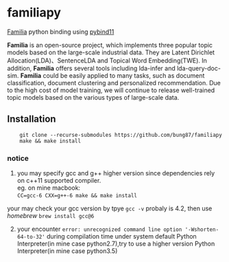 # familiapy
[Familia](https://github.com/baidu/Familia) python binding using [pybind11](https://github.com/pybind/pybind11)

**Familia** is an open-source project, which implements three popular topic models based on the large-scale industrial data. They are Latent Dirichlet Allocation(LDA)、SentenceLDA and Topical Word Embedding(TWE). In addition, **Familia** offers several tools including lda-infer and lda-query-doc-sim. **Familia** could be easily applied to many tasks, such as document classification, document clustering and personalized recommendation. Due to the high cost of model training, we will continue to release well-trained topic models based on the various types of large-scale data.  

## Installation

```
    git clone --recurse-submodules https://github.com/bung87/familiapy
    make && make install
```  

### notice
1. you may specify gcc and g++ higher version since dependencies rely on c++11 supported compiler.  
eg. on mine macbook:   
`CC=gcc-6 CXX=g++-6 make && make install`  

your may check your gcc version by tpye `gcc -v` probaly is 4.2,
then use *homebrew* `brew install gcc@6`

2. your encounter `error: unrecognized command line option '-Wshorten-64-to-32'` during compilation time under system default Python Interpreter(in mine case python2.7),try to use a higher version Python Interpreter(in mine case python3.5)


